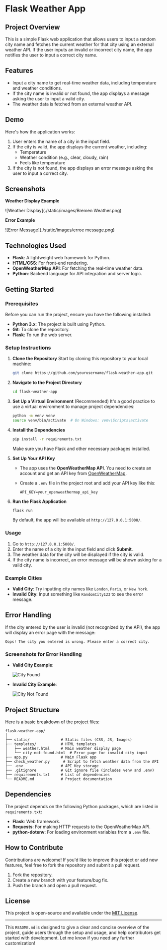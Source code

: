 
# Flask Weather App

## Project Overview
This is a simple Flask web application that allows users to input a random city name and fetches the current weather for that city using an external weather API. If the user inputs an invalid or incorrect city name, the app notifies the user to input a correct city name.

## Features
- Input a city name to get real-time weather data, including temperature and weather conditions.
- If the city name is invalid or not found, the app displays a message asking the user to input a valid city.
- The weather data is fetched from an external weather API.

## Demo
Here's how the application works:

1. User enters the name of a city in the input field.
2. If the city is valid, the app displays the current weather, including:
   - Temperature
   - Weather condition (e.g., clear, cloudy, rain)
   - Feels like temperature
3. If the city is not found, the app displays an error message asking the user to input a correct city.

## Screenshots
**Weather Display Example**

![Weather Display](./static/images/Bremen Weather.png)

**Error Example**

![Error Message](./static/images/erroe message.png)

## Technologies Used
- **Flask**: A lightweight web framework for Python.
- **HTML/CSS**: For front-end rendering.
- **OpenWeatherMap API**: For fetching the real-time weather data.
- **Python**: Backend language for API integration and server logic.

## Getting Started

### Prerequisites
Before you can run the project, ensure you have the following installed:

- **Python 3.x**: The project is built using Python.
- **Git**: To clone the repository.
- **Flask**: To run the web server.

### Setup Instructions

1. **Clone the Repository**
   Start by cloning this repository to your local machine:

   ```bash
   git clone https://github.com/yourusername/flask-weather-app.git
   ```

2. **Navigate to the Project Directory**

   ```bash
   cd flask-weather-app
   ```

3. **Set Up a Virtual Environment** (Recommended)
   It's a good practice to use a virtual environment to manage project dependencies:

   ```bash
   python -m venv venv
   source venv/bin/activate  # On Windows: venv\Scripts\activate
   ```

4. **Install the Dependencies**

   ```bash
   pip install -r requirements.txt
   ```

   Make sure you have Flask and other necessary packages installed.

5. **Set Up Your API Key**
   - The app uses the **OpenWeatherMap API**. You need to create an account and get an API key from [OpenWeatherMap](https://home.openweathermap.org/users/sign_up).
   - Create a `.env` file in the project root and add your API key like this:

     ```
     API_KEY=your_openweathermap_api_key
     ```

6. **Run the Flask Application**

   ```bash
   flask run
   ```

   By default, the app will be available at `http://127.0.0.1:5000/`.

### Usage
1. Go to `http://127.0.0.1:5000/`.
2. Enter the name of a city in the input field and click **Submit**.
3. The weather data for the city will be displayed if the city is valid.
4. If the city name is incorrect, an error message will be shown asking for a valid city.

### Example Cities
- **Valid City**: Try inputting city names like `London`, `Paris`, or `New York`.
- **Invalid City**: Input something like `RandomCity123` to see the error message.

## Error Handling
If the city entered by the user is invalid (not recognized by the API), the app will display an error page with the message:
```
Oops! The city you entered is wrong. Please enter a correct city.
```

### Screenshots for Error Handling

- **Valid City Example**:
  
  ![City Found](path/to/valid-city-screenshot.png)

- **Invalid City Example**:
  
  ![City Not Found](path/to/invalid-city-screenshot.png)

## Project Structure
Here is a basic breakdown of the project files:

```
flask-weather-app/
│
├── static/              # Static files (CSS, JS, Images)
├── templates/           # HTML templates
│   ├── weather.html     # Main weather display page
│   └── city-not-found.html  # Error page for invalid city input
├── app.py               # Main Flask app
├── check_weather.py      # Script to fetch weather data from the API
├── .env                 # API Key storage
├── .gitignore           # Git ignore file (includes venv and .env)
├── requirements.txt     # List of dependencies
└── README.md            # Project documentation
```

## Dependencies

The project depends on the following Python packages, which are listed in `requirements.txt`:

- **Flask**: Web framework.
- **Requests**: For making HTTP requests to the OpenWeatherMap API.
- **python-dotenv**: For loading environment variables from a `.env` file.

## How to Contribute

Contributions are welcome! If you'd like to improve this project or add new features, feel free to fork the repository and submit a pull request.

1. Fork the repository.
2. Create a new branch with your feature/bug fix.
3. Push the branch and open a pull request.

## License
This project is open-source and available under the [MIT License](LICENSE).

---

This `README.md` is designed to give a clear and concise overview of the project, guide users through the setup and usage, and help contributors get started with development. Let me know if you need any further customization!

